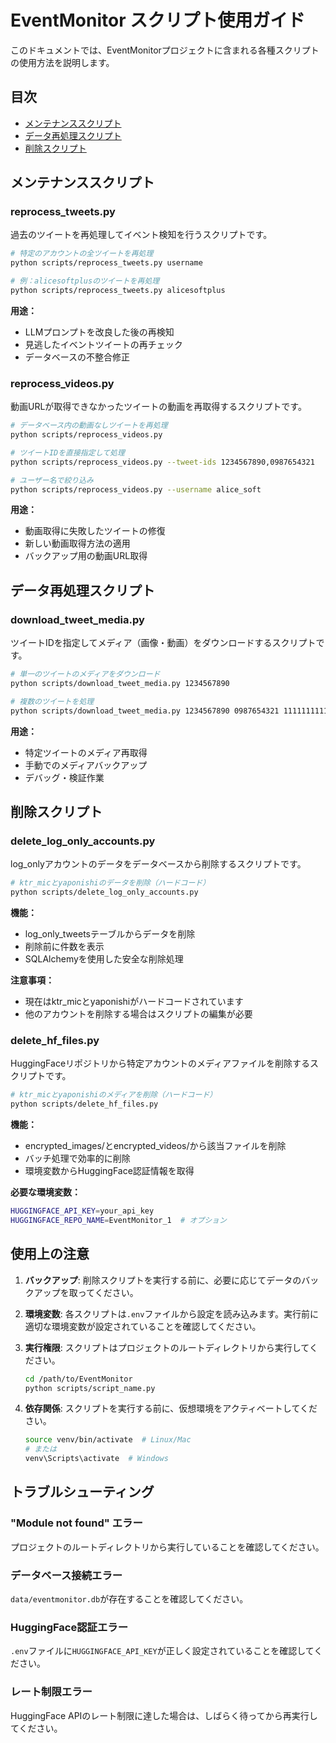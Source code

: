 # EventMonitor スクリプト使用ガイド

このドキュメントでは、EventMonitorプロジェクトに含まれる各種スクリプトの使用方法を説明します。

## 目次
- [メンテナンススクリプト](#メンテナンススクリプト)
- [データ再処理スクリプト](#データ再処理スクリプト)
- [削除スクリプト](#削除スクリプト)

## メンテナンススクリプト

### reprocess_tweets.py
過去のツイートを再処理してイベント検知を行うスクリプトです。

```bash
# 特定のアカウントの全ツイートを再処理
python scripts/reprocess_tweets.py username

# 例：alicesoftplusのツイートを再処理
python scripts/reprocess_tweets.py alicesoftplus
```

**用途：**
- LLMプロンプトを改良した後の再検知
- 見逃したイベントツイートの再チェック
- データベースの不整合修正

### reprocess_videos.py
動画URLが取得できなかったツイートの動画を再取得するスクリプトです。

```bash
# データベース内の動画なしツイートを再処理
python scripts/reprocess_videos.py

# ツイートIDを直接指定して処理
python scripts/reprocess_videos.py --tweet-ids 1234567890,0987654321

# ユーザー名で絞り込み
python scripts/reprocess_videos.py --username alice_soft
```

**用途：**
- 動画取得に失敗したツイートの修復
- 新しい動画取得方法の適用
- バックアップ用の動画URL取得

## データ再処理スクリプト

### download_tweet_media.py
ツイートIDを指定してメディア（画像・動画）をダウンロードするスクリプトです。

```bash
# 単一のツイートのメディアをダウンロード
python scripts/download_tweet_media.py 1234567890

# 複数のツイートを処理
python scripts/download_tweet_media.py 1234567890 0987654321 1111111111
```

**用途：**
- 特定ツイートのメディア再取得
- 手動でのメディアバックアップ
- デバッグ・検証作業

## 削除スクリプト

### delete_log_only_accounts.py
log_onlyアカウントのデータをデータベースから削除するスクリプトです。

```bash
# ktr_micとyaponishiのデータを削除（ハードコード）
python scripts/delete_log_only_accounts.py
```

**機能：**
- log_only_tweetsテーブルからデータを削除
- 削除前に件数を表示
- SQLAlchemyを使用した安全な削除処理

**注意事項：**
- 現在はktr_micとyaponishiがハードコードされています
- 他のアカウントを削除する場合はスクリプトの編集が必要

### delete_hf_files.py
HuggingFaceリポジトリから特定アカウントのメディアファイルを削除するスクリプトです。

```bash
# ktr_micとyaponishiのメディアを削除（ハードコード）
python scripts/delete_hf_files.py
```

**機能：**
- encrypted_images/とencrypted_videos/から該当ファイルを削除
- バッチ処理で効率的に削除
- 環境変数からHuggingFace認証情報を取得

**必要な環境変数：**
```bash
HUGGINGFACE_API_KEY=your_api_key
HUGGINGFACE_REPO_NAME=EventMonitor_1  # オプション
```

## 使用上の注意

1. **バックアップ**: 削除スクリプトを実行する前に、必要に応じてデータのバックアップを取ってください。

2. **環境変数**: 各スクリプトは`.env`ファイルから設定を読み込みます。実行前に適切な環境変数が設定されていることを確認してください。

3. **実行権限**: スクリプトはプロジェクトのルートディレクトリから実行してください。
   ```bash
   cd /path/to/EventMonitor
   python scripts/script_name.py
   ```

4. **依存関係**: スクリプトを実行する前に、仮想環境をアクティベートしてください。
   ```bash
   source venv/bin/activate  # Linux/Mac
   # または
   venv\Scripts\activate  # Windows
   ```

## トラブルシューティング

### "Module not found" エラー
プロジェクトのルートディレクトリから実行していることを確認してください。

### データベース接続エラー
`data/eventmonitor.db`が存在することを確認してください。

### HuggingFace認証エラー
`.env`ファイルに`HUGGINGFACE_API_KEY`が正しく設定されていることを確認してください。

### レート制限エラー
HuggingFace APIのレート制限に達した場合は、しばらく待ってから再実行してください。